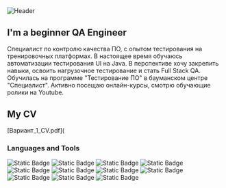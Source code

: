 ## 

<!--
**ShadeValeriaSergeevna/ShadeValeriaSergeevna** is a ✨ _special_ ✨ repository because its `README.md` (this file) appears on your GitHub profile.

Here are some ideas to get you started:

- 🔭 I’m currently working on ...
- 🌱 I’m currently learning ...
- 👯 I’m looking to collaborate on ...
- 🤔 I’m looking for help with ...
- 💬 Ask me about ...
- 📫 How to reach me: ...
- 😄 Pronouns: ...
- ⚡ Fun fact: ...
-->
![Header](https://github.com/user-attachments/assets/1d4dbcc4-9ffb-4f6d-9943-2a1afda09c02)

## I'm a beginner QA Engineer

  Специалист по контролю качества ПО, с опытом тестирования на тренировочных платформах. В настоящее время обучаюсь автоматизации тестирования UI на Java.
В перспективе хочу закрепить навыки, освоить нагрузочное тестирование и стать Full Stack QA. Обучилась на программе "Тестирование ПО" в бауманском центре "Специалист". Активно
посещаю онлайн-курсы, смотрю обучающие ролики на Youtube.
## My CV
[Вариант_1_CV.pdf](
### Languages and Tools
![Static Badge](https://img.shields.io/badge/Dev-Tools-blue?style=plastic&labelColor=gray&color=blue)
![Static Badge](https://img.shields.io/badge/postgre-SQL-DarkRed?style=plastic&logo=postgresql&logoColor=40E0D0&color=black)
![Static Badge](https://img.shields.io/badge/QASE-black?style=plastic&logo=qase&logoColor=%234F46DC&)
![Static Badge](https://img.shields.io/badge/Selenium-black?style=plastic&logo=Selenium&logoColor=white&labelColor=%2343B02A)
![Static Badge](https://img.shields.io/badge/JIRA-black?style=plastic&logo=jirasoftware&logoColor=%230052CC&)
![Static Badge](https://img.shields.io/badge/Confluence-white?style=plastic&logo=confluence&logoColor=%23172B4D)
![Static Badge](https://img.shields.io/badge/Postman-%23FF6C37?style=plastic&logo=postman&logoColor=black)
![Static Badge](https://img.shields.io/badge/Charles-%231828FF?style=plastic&logo=charles&logoColor=%23F3F5F5)
![Static Badge](https://img.shields.io/badge/Swagger-%23072A50?style=plastic&logo=swagger&logoColor=%2385EA2D)
![Static Badge](https://img.shields.io/badge/X-PATH-%23FF0000?style=plastic&labelColor=black)
![Static Badge](https://img.shields.io/badge/JAVA-black?style=plastic&logoColor=%230052CC&)

